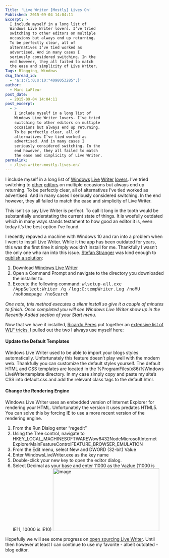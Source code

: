 ```yaml
---
Title: 'Live Writer [Mostly] Lives On'
Published: 2015-09-04 14:04:11
Excerpt: >
  I include myself in a long list of
  Windows Live Writer lovers. I’ve tried
  switching to other editors on multiple
  occasions but always end up returning.
  To be perfectly clear, all of
  alternatives I’ve tied worked as
  advertised. And in many cases I
  seriously considered switching. In the
  end however, they all failed to match
  the ease and simplicity of Live Writer.
Tags: Blogging, Windows
dsq_thread_id:
  - 'a:1:{i:0;s:10:"4098053285";}'
author:
  - Marc LaFleur
post_date:
  - 2015-09-04 14:04:11
post_excerpt:
  - >
    I include myself in a long list of
    Windows Live Writer lovers. I’ve tried
    switching to other editors on multiple
    occasions but always end up returning.
    To be perfectly clear, all of
    alternatives I’ve tied worked as
    advertised. And in many cases I
    seriously considered switching. In the
    end however, they all failed to match
    the ease and simplicity of Live Writer.
permalink:
  - /live-writer-mostly-lives-on/
---
```

I include myself in a long list of <a href="http://blogs.technet.com/b/stefan_stranger">Windows</a> <a href="http://weblogs.asp.net/ricardoperes">Live</a> <a href="http://www.hanselman.com/">Writer</a> <a href="http://panicdatabase.blogspot.com/2015/05/using-windows-live-writer-for-blogger.html">lovers</a>. I’ve tried switching to <a href="http://massivescale.com/hello-world-its-onenote/">other</a> <a href="http://massivescale.com/word-as-blog-editor/">editors</a> on multiple occasions but always end up returning. To be perfectly clear, all of alternatives I’ve tied worked as advertised. And in many cases I seriously considered switching. In the end however, they all failed to match the ease and simplicity of Live Writer.

This isn’t so say Live Writer is perfect. To call it long in the tooth would be substantially understating the current state of things. It is woefully outdated which in many ways stands testament to how good an editor it is, even today it’s the best option I’ve found.

I recently repaved a machine with Windows 10 and ran into a problem when I went to install Live Writer. While it the app has been outdated for years, this was the first time it simply wouldn’t install for me. Thankfully I wasn’t the only one who ran into this issue. <a href="http://blogs.technet.com/b/stefan_stranger/">Stefan Stranger</a> was kind enough to <a href="http://blogs.technet.com/b/stefan_stranger/archive/2015/07/24/installing-windows-live-writer-on-windows-10.aspx">publish a solution</a>:

<ol>
    <li>Download <a href="http://wl.dlservice.microsoft.com/download/C/1/B/C1BA42D6-6A50-4A4A-90E5-FA9347E9360C/en/wlsetup-all.exe">Windows Live Writer</a></li>
    <li>Open a Command Prompt and navigate to the directory you downloaded the installer to.</li>
    <li>Execute the following command:
<span style="font-family: courier new;">wlsetup-all.exe /AppSelect:Writer /q /log:C:tempWriter.Log /noMU /noHomepage /noSearch</span></li>
</ol>

<em>One note, this method executes a silent install so give it a couple of minutes to finish. Once completed you will see Windows Live Writer show up in the Recently Added section of your Start menu. </em>

Now that we have it installed, <a href="http://weblogs.asp.net/ricardoperes/">Ricardo Peres</a> put together an <a href="http://weblogs.asp.net/ricardoperes/windows-live-writer-tricks">extensive list of WLF tricks. </a>I pulled out the two I always use myself here:

<h4>Update the Default Templates</h4>

Windows Live Writer used to be able to import your blogs styles automatically. Unfortunately this feature doesn’t play well with the modern web. Thankfully you can customize the default styles yourself. The default HTML and CSS templates are located in the %ProgramFiles(x86)%Windows LiveWritertemplate directory. In my case simply copy and paste my site’s CSS into default.css and add the relevant class tags to the default.html.

<h4>Change the Rendering Engine</h4>

Windows Live Writer uses an embedded version of Internet Explorer for rendering your HTML. Unfortunately the version it uses predates HTML5. You can solve this by forcing IE to use a more recent version of the rendering engine.

<ol>
    <li>From the Run Dialog enter “regedit”</li>
    <li>Using the Tree control, navigate to HKEY_LOCAL_MACHINESOFTWAREWow6432NodeMicrosoftInternet ExplorerMainFeatureControlFEATURE_BROWSER_EMULATION</li>
    <li>From the Edit menu, select New and DWORD (32-bit) Value</li>
    <li>Enter WindowsLiveWriter.exe as the key name</li>
    <li>Double-click your new key to open the editor dialog.</li>
    <li>Select Decimal as your base and enter 11000 as the Vazlue (11000 is IE11, 10000 is IE10)
<a href="https://massivescale.blob.core.windows.net/blogmedia//2015/09/image.png"><img style="border: 0px currentcolor; display: inline; background-image: none;" title="image" src="https://massivescale.blob.core.windows.net/blogmedia//2015/09/image_thumb.png" alt="image" width="337" height="199" border="0" /></a></li>
</ol>

Hopefully we will see some progress on <a href="http://www.winbeta.org/news/open-source-windows-live-writer-coming-soon">open sourcing Live Writer</a>. Until then however at least I can continue to use my favorite - albeit outdated - blog editor.